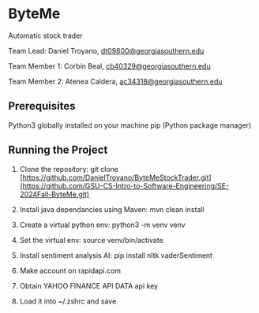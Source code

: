 # ByteMe

Automatic stock trader

Team Lead: Daniel Troyano, dt09800@georgiasouthern.edu

Team Member 1: Corbin Beal, cb40329@georgiasouthern.edu

Team Member 2: Atenea Caldera, ac34318@georgiasouthern.edu

## Prerequisites

Python3 globally installed on your machine
pip (Python package manager)

## Running the Project

1. Clone the repository: git clone [https://github.com/DanielTroyano/ByteMeStockTrader.git](https://github.com/GSU-CS-Intro-to-Software-Engineering/SE-2024Fall-ByteMe.git)

2. Install java dependancies using Maven: mvn clean install

3. Create a virtual python env: python3 -m venv venv

4. Set the virtual env: source venv/bin/activate

5. Install sentiment analysis AI: pip install nltk vaderSentiment

6. Make account on rapidapi.com

7. Obtain YAHOO FINANCE API DATA api key

8. Load it into ~/.zshrc and save
